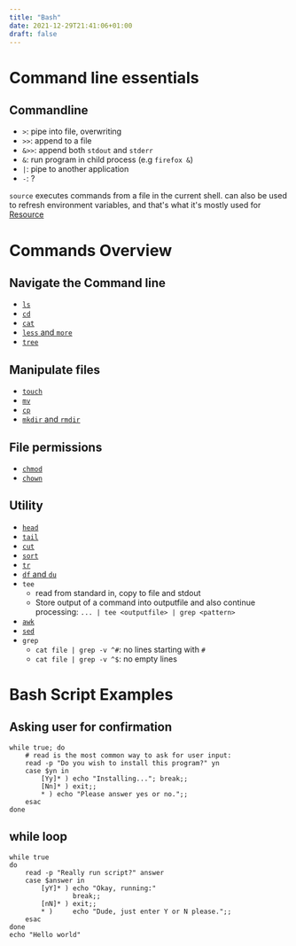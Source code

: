 ```yaml
---
title: "Bash"
date: 2021-12-29T21:41:06+01:00
draft: false
---
```

# Command line essentials

## Commandline
- `>`: pipe into file, overwriting
- `>>`: append to a file
- `&>>`: append both `stdout` and `stderr`
- `&`: run program in child process (e.g `firefox &`)
- `|`: pipe to another application 
- `-`: ?

`source` executes commands from a file in the current shell.
can also be used to refresh environment variables, and that's what it's
mostly used for
[Resource](https://linuxhandbook.com/source-command/)



# Commands Overview

## Navigate the Command line
- [`ls`]()
- [`cd`]()
- [`cat`]()
- [`less` and `more`]()
- [`tree`]()

## Manipulate files
- [`touch`]()
- [`mv`]()
- [`cp`]()
- [`mkdir` and `rmdir`]()

## File permissions
- [`chmod`]()
- [`chown`]()

## Utility
- [`head`]()
- [`tail`]()
- [`cut`]()
- [`sort`]()
- [`tr`]()
- [`df` and `du`]()
- `tee`
    - read from standard in, copy to file and stdout
    - Store output of a command into outputfile and also continue processing:
    `... | tee <outputfile> | grep <pattern>` 
- [`awk`]()
- [`sed`]()
- `grep`
    - `cat file | grep -v ^#`: no lines starting with `#`
    - `cat file | grep -v ^$`: no empty lines

# Bash Script Examples
## Asking user for confirmation
```
while true; do
    # read is the most common way to ask for user input:
    read -p "Do you wish to install this program?" yn
    case $yn in
        [Yy]* ) echo "Installing..."; break;;
        [Nn]* ) exit;;
        * ) echo "Please answer yes or no.";;
    esac
done
```
## while loop
```
while true
do
    read -p "Really run script?" answer
    case $answer in
        [yY]* ) echo "Okay, running:"
                break;;
        [nN]* ) exit;;
        * )     echo "Dude, just enter Y or N please.";;
    esac
done
echo "Hello world"
```
